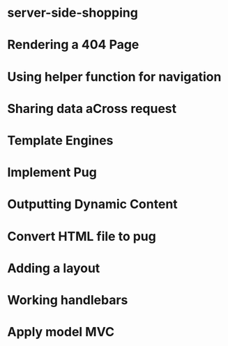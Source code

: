 # server-side-shopping

# Rendering a 404 Page
# Using helper function for navigation
# Sharing data aCross request
# Template Engines
# Implement Pug
# Outputting Dynamic Content
# Convert HTML file to pug
# Adding a layout
# Working handlebars
# Apply model MVC